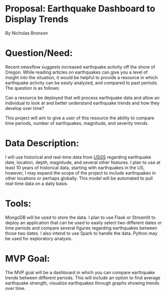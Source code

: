 # Proposal: Earthquake Dashboard to Display Trends   

By Nicholas Bronson

# Question/Need:

Recent newsflow suggests increased earthquake activity off the shore of Oregon. While reading articles on earthquakes can give you a level of insight into the situation, it would be helpful to provide a resource in which earthquake activity can be easily analyzed, and compared to past periods. The question is as follows:

Can a resource be deployed that will process earthquake data and allow an individual to look at and better understand earthquake trends and how they develop over time?

This project will aim to give a user of this resource the ability to compare time periods, number of earthquakes, magnitude, and severity trends. 

# Data Description:
I will use historical and real-time data from [USGS](https://www.usgs.gov/programs/earthquake-hazards/earthquakes) regarding earthquake date, location, depth, magnitude, and several other features. I plan to use at least 10 years of historical data, starting with earthquakes in the US, however, I may expand the scope of the project to include earthquakes in other locations or perhaps globally. This model will be automated to pull real-time data on a daily basis. 

# Tools: 
MongoDB will be used to store the data. I plan to use Flask or Streamlit to deploy an application that can be used to easily select two different dates or time periods and compare several figures regarding earthquakes between those two dates. I also intend to use Spark to handle the data. Python may be used for exploratory analysis. 

# MVP Goal: 
The MVP goal will be a dashboard in which you can compare earthquake trends between different periods. This will include an option to find average earthquake strength, visualize earthquakes through graphs showing trends over time. 
